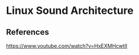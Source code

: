 Linux Sound Architecture
========================



References
-----------

https://www.youtube.com/watch?v=HxEXMHcwtlI
